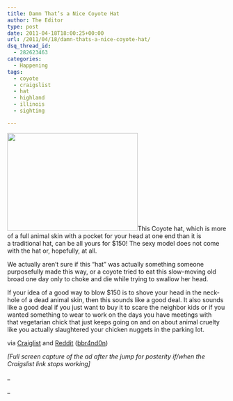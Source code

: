 ```yaml
---
title: Damn That’s a Nice Coyote Hat
author: The Editor
type: post
date: 2011-04-18T18:00:25+00:00
url: /2011/04/18/damn-thats-a-nice-coyote-hat/
dsq_thread_id:
  - 282623463
categories:
  - Happening
tags:
  - coyote
  - craigslist
  - hat
  - highland
  - illinois
  - sighting

---
```

[<img class="alignright size-full wp-image-9682" title="old_coyota_hat" src="http://media.punchingkitty.com/wordpress/2011/04/old_coyota_hat.jpeg" alt="" width="300" height="225" />][1]This Coyote hat, which is more of a full animal skin with a pocket for your head at one end than it is a traditional hat, can be all yours for $150! The sexy model does not come with the hat or, hopefully, at all.

We actually aren&#8217;t sure if this &#8220;hat&#8221; was actually something someone purposefully made this way, or a coyote tried to eat this slow-moving old broad one day only to choke and die while trying to swallow her head.

If your idea of a good way to blow $150 is to shove your head in the neck-hole of a dead animal skin, then this sounds like a good deal. It also sounds like a good deal if you just want to buy it to scare the neighbor kids or if you wanted something to wear to work on the days you have meetings with that vegetarian chick that just keeps going on and on about animal cruelty like you actually slaughtered your chicken nuggets in the parking lot.

via <a href="http://stlouis.craigslist.org/spo/2329772927.html" target="_blank">Craiglist</a> and <a href="http://www.reddit.com/r/StLouis/comments/gs1td/why_southern_illinois_gets_a_bad_rap/" target="_blank">Reddit</a> (<a href="http://www.reddit.com/user/bbr4nd0n" target="_blank">bbr4nd0n</a>)

_[Full screen capture of the ad after the jump for posterity if/when the Craigslist link stops working]_

_<!--more-->


  
_ 

<p style="text-align: center;">
  <em><a href="http://media.punchingkitty.com/wordpress/2011/04/Perfect-Coyota-Hat-ad-1.jpg"><img class="aligncenter size-full wp-image-9684" title="Perfect Coyota Hat ad-1" src="http://media.punchingkitty.com/wordpress/2011/04/Perfect-Coyota-Hat-ad-1.jpg?filter=resize&w=600" alt="" /></a><br /> </em>
</p>

 [1]: http://media.punchingkitty.com/wordpress/2011/04/old_coyota_hat.jpeg